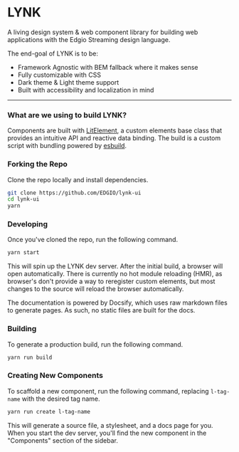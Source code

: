 # LYNK

A living design system & web component library for building web applications with the Edgio Streaming design language.

The end-goal of LYNK is to be:

- Framework Agnostic with BEM fallback where it makes sense
- Fully customizable with CSS
- Dark theme & Light theme support
- Built with accessibility and localization in mind

---

### What are we using to build LYNK?

Components are built with [LitElement](https://lit-element.polymer-project.org/), a custom elements base class that provides an intuitive API and reactive data binding. The build is a custom script with bundling powered by [esbuild](https://esbuild.github.io/).

### Forking the Repo

Clone the repo locally and install dependencies.

```bash
git clone https://github.com/EDGIO/lynk-ui
cd lynk-ui
yarn
```

### Developing

Once you've cloned the repo, run the following command.

```bash
yarn start
```

This will spin up the LYNK dev server. After the initial build, a browser will open automatically. There is currently no hot module reloading (HMR), as browser's don't provide a way to reregister custom elements, but most changes to the source will reload the browser automatically.

The documentation is powered by Docsify, which uses raw markdown files to generate pages. As such, no static files are built for the docs.

### Building

To generate a production build, run the following command.

```bash
yarn run build
```

### Creating New Components

To scaffold a new component, run the following command, replacing `l-tag-name` with the desired tag name.

```bash
yarn run create l-tag-name
```

This will generate a source file, a stylesheet, and a docs page for you. When you start the dev server, you'll find the new component in the "Components" section of the sidebar.
